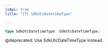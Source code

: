 ```yaml
---
jsApi: true
title: "[T] SdkUtcDatetimeType"

---
```

```ts
type SdkUtcDatetimeType: SdkUtcDateTimeType;
```

@deprecated: Use SdkUtcDateTimeType instead.
